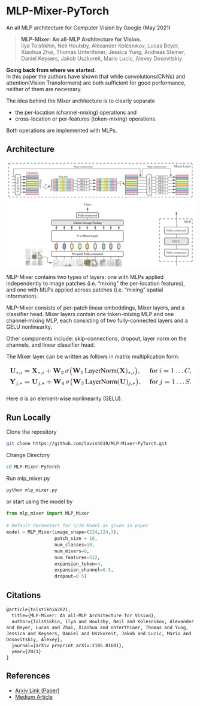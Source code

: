 # MLP-Mixer-PyTorch
An all MLP architecture for Computer Vision by Google (May'2021)
> **MLP-Mixer: An all-MLP Architecture for Vision.** <br> Ilya Tolstikhin, Neil Houlsby, Alexander Kolesnikov, Lucas Beyer, Xiaohua Zhai, Thomas Unterthiner, Jessica Yung, Andreas Steiner, Daniel Keysers, Jakob Uszkoreit, Mario Lucic, Alexey Dosovitskiy

**Going back from where we started.**  
In this paper the authors have shown that while convolutions(CNNs) and attention(Vision Transformers) are both sufficient for good performance, neither of them are necessary. 

The idea behind the Mixer architecture is to clearly separate 
- the per-location (channel-mixing) operations and
- cross-location or per-features (token-mixing) operations.

Both operations are implemented with MLPs.

## Architecture
<p align = "center">
<img src="./images/architecture.png">
</p>

MLP-Mixer contains two types of layers: one with MLPs applied independently to
image patches (i.e. “mixing” the per-location features), and one with MLPs applied across patches (i.e. “mixing” spatial information).

MLP-Mixer consists of per-patch linear embeddings, Mixer layers, and a classifier head. Mixer layers contain one token-mixing MLP and one channel-mixing MLP, each consisting of two fully-connected layers and a GELU nonlinearity. 

Other components include: skip-connections, dropout, layer norm on the channels, and linear classifier head.

The Mixer layer can be written as follows in matrix multiplication form:
<p align="center"><img src="./images/equation.png"></p>


Here σ is an element-wise nonlinearity (GELU).

## Run Locally
Clone the repository
```bash
git clone https://github.com/lavish619/MLP-Mixer-PyTorch.git
```
Change Directory
```bash
cd MLP-Mixer-PyTorch
```
Run mlp_mixer.py
```bash
python mlp_mixer.py
```
or start using the model by
```python
from mlp_mixer import MLP_Mixer

# Default Parameters for S/16 Model as given in paper
model = MLP_Mixer(image_shape=(224,224,3), 
                  patch_size = 16,
                  num_classes=10, 
                  num_mixers=8, 
                  num_features=512,
                  expansion_token=4,
                  expansion_channel=0.5, 
                  dropout=0.5)
```

## Citations
```
@article{tolstikhin2021,
  title={MLP-Mixer: An all-MLP Architecture for Vision},
  author={Tolstikhin, Ilya and Houlsby, Neil and Kolesnikov, Alexander and Beyer, Lucas and Zhai, Xiaohua and Unterthiner, Thomas and Yung, Jessica and Keysers, Daniel and Uszkoreit, Jakob and Lucic, Mario and Dosovitskiy, Alexey},
  journal={arXiv preprint arXiv:2105.01601},
  year={2021}
}
```
## References
- [Arxiv Link (Paper)](https://arxiv.org/abs/2105.01601)
- [Medium Article](https://medium.com/@nabil.madali/an-all-mlp-architecture-for-vision-7e7e1270fd33)
